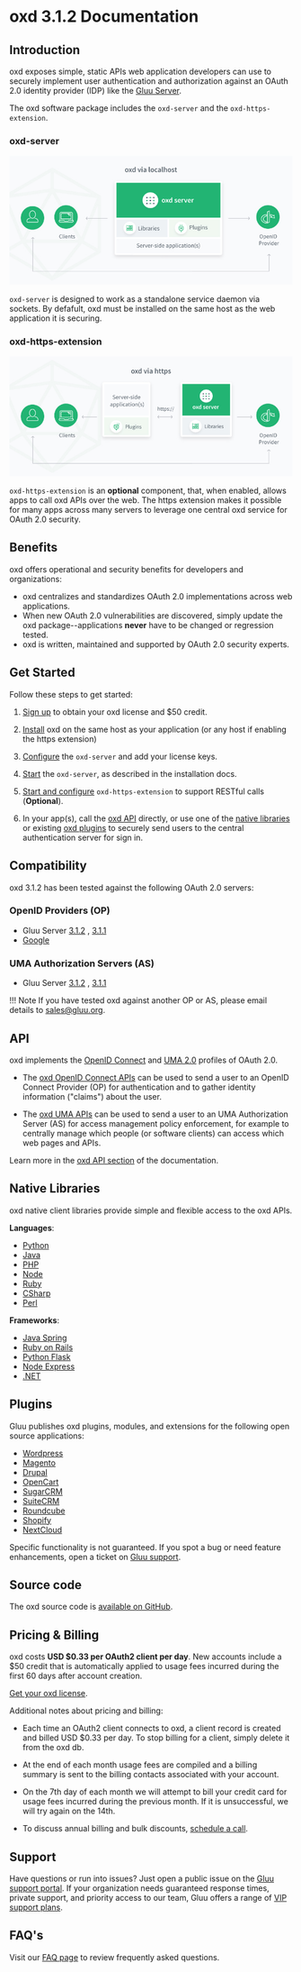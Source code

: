 # oxd 3.1.2 Documentation

## Introduction
oxd exposes simple, static APIs web application developers can use to securely implement user authentication and authorization against an OAuth 2.0 identity provider (IDP) like the [Gluu Server](https://gluu.org/docs/ce).

The oxd software package includes the `oxd-server` and the `oxd-https-extension`. 

### oxd-server
![oxd-local-architecture](./img/oxd-local.jpg) 

`oxd-server` is designed to work as a standalone service daemon via sockets. By defafult, oxd must be installed on the same host as the web application it is securing. 


### oxd-https-extension
![oxd-https-architecture](./img/oxd-https.jpg) 

`oxd-https-extension` is an **optional** component, that, when enabled, allows apps to call oxd APIs over the web. The https extension makes it possible for many apps across many servers to leverage one central oxd service for OAuth 2.0 security. 

## Benefits
oxd offers operational and security benefits for developers and organizations:

- oxd centralizes and standardizes OAuth 2.0 implementations across web applications. 
- When new OAuth 2.0 vulnerabilities are discovered, simply update the oxd package--applications **never** have to be changed or regression tested.   
- oxd is written, maintained and supported by OAuth 2.0 security experts.   

## Get Started

Follow these steps to get started:

1. [Sign up](https://oxd.gluu.org/account/register/) to obtain your oxd license and $50 credit.

1. [Install](./install/index.md) oxd on the same host as your application (or any host if enabling the https extension)

1. [Configure](./configuration/index.md) the `oxd-server` and add your license keys.           

1. [Start](./install/index.md) the `oxd-server`, as described in the installation docs. 

1. [Start and configure](./oxd-https/start.md) `oxd-https-extension` to support RESTful calls (**Optional**). 

1. In your app(s), call the [oxd API](#api) directly, or use one of the [native libraries](#native-libraries) or existing [oxd plugins](#plugins) to securely send users to the central authentication server for sign in. 

## Compatibility
oxd 3.1.2 has been tested against the following OAuth 2.0 servers:

### OpenID Providers (OP)
- Gluu Server [3.1.2](https://gluu.org/docs/ce/3.1.2) , [3.1.1](https://gluu.org/docs/ce/3.1.1)
- [Google](https://developers.google.com/identity/protocols/OpenIDConnect)       


### UMA Authorization Servers (AS)
- Gluu Server [3.1.2](https://gluu.org/docs/ce/3.1.2) , [3.1.1](https://gluu.org/docs/ce/3.1.1) 

!!! Note
    If you have tested oxd against another OP or AS, please email details to [sales@gluu.org](mailto:sales@gluu.org).


## API
oxd implements the [OpenID Connect](http://openid.net/specs/openid-connect-core-1_0.html) and [UMA 2.0](https://docs.kantarainitiative.org/uma/wg/oauth-uma-grant-2.0-05.html) profiles of OAuth 2.0. 

- The [oxd OpenID Connect APIs](./api/index.md#openid-connect-authentication) can be used to send a user to an OpenID Connect Provider (OP) for authentication and to gather identity information ("claims") about the user. 

- The [oxd UMA APIs](./api/index.md#uma-2-authorization) can be used to send a user to an UMA Authorization Server (AS) for access management policy enforcement, for example to centrally manage which people (or software clients) can access which web pages and APIs.   

Learn more in the [oxd API section](./api/index.md) of the documentation.  

## Native Libraries
oxd native client libraries provide simple and flexible access to the oxd APIs. 

**Languages**:        

- [Python](./libraries/languages/python/index.md)         
- [Java](./libraries/languages/java/index.md)         
- [PHP](./libraries/languages/php/index.md)         
- [Node](./libraries/languages/node/index.md)    
- [Ruby](./libraries/languages/ruby/index.md)      
- [CSharp](./libraries/languages/csharp/index.md)           
- [Perl](./libraries/languages/perl/index.md)      
 
**Frameworks**:           

- [Java Spring](./libraries/framework/spring/index.md)  
- [Ruby on Rails](./libraries/framework/rails/index.md)      
- [Python Flask](./libraries/framework/flask/index.md)        
- [Node Express](./libraries/framework/express/index.md)       
- [.NET](./libraries/framework/net/index.md)        


## Plugins

Gluu publishes oxd plugins, modules, and extensions for the following open source applications:    

- [Wordpress](./plugin/wordpress/index.md)      
- [Magento](./plugin/magento/index.md)       
- [Drupal](./plugin/drupal/index.md)       
- [OpenCart](./plugin/opencart/index.md)     
- [SugarCRM](./plugin/sugarcrm/index.md)       
- [SuiteCRM](./plugin/suitecrm/index.md)       
- [Roundcube](./plugin/roundcube/index.md)  
- [Shopify](./plugin/shopify/index.md)  
- [NextCloud](./plugin/nextcloud/index.md) 

Specific functionality is not guaranteed. If you spot a bug or need feature enhancements, open a ticket on [Gluu support](https://support.gluu.org).  

## Source code
The oxd source code is [available on GitHub](https://github.com/GluuFederation/oxd). 

## Pricing & Billing

oxd costs **USD $0.33 per OAuth2 client per day**. New accounts include a $50 credit that is automatically applied to usage fees incurred during the first 60 days after account creation. 

[Get your oxd license](https://oxd.gluu.org).

Additional notes about pricing and billing: 

- Each time an OAuth2 client connects to oxd, a client record is created and billed USD $0.33 per day. To stop billing for a client, simply delete it from the oxd db. 

- At the end of each month usage fees are compiled and a billing summary is sent to the billing contacts associated with your account.   

- On the 7th day of each month we will attempt to bill your credit card for usage fees incurred during the previous month. If it is unsuccessful, we will try again on the 14th. 

- To discuss annual billing and bulk discounts, [schedule a call](https://gluu.org/booking). 
   
## Support
Have questions or run into issues? Just open a public issue on the [Gluu support portal](https://support.gluu.org). If your organization needs guaranteed response times, private support, and priority access to our team, Gluu offers a range of [VIP support plans](https://gluu.org/pricing).  

## FAQ's

Visit our [FAQ page](./faq/index.md) to review frequently asked questions. 

